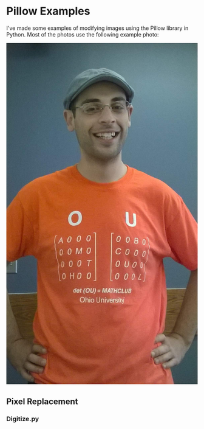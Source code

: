 # Pillow Examples

I've made some examples of modifying images using the Pillow library in Python. Most of the photos use the following example photo:

![alt text](https://github.com/abdalah/UsingPillow/raw/master/example.jpg "Logo Title Text 1")

## Pixel Replacement

### Digitize.py

